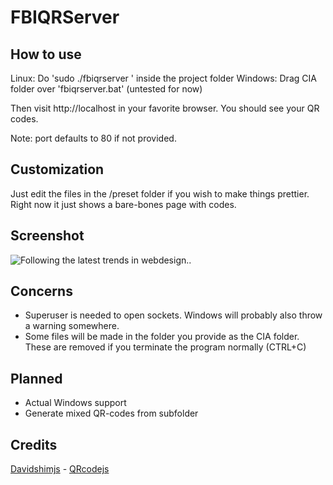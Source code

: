 # FBIQRServer

## How to use

Linux: Do 'sudo ./fbiqrserver <ciafolder> <port>' inside the project folder
Windows: Drag CIA folder over 'fbiqrserver.bat' (untested for now)

Then visit http://localhost in your favorite browser. You should see your QR codes.
 
Note: port defaults to 80 if not provided. 

## Customization

Just edit the files in the /preset folder if you wish to make things prettier.
Right now it just shows a bare-bones page with codes.

## Screenshot
![Following the latest trends in webdesign..](https://s30.postimg.org/wgslgb335/Screenshot_from_2017_01_16_14_58_17.png)

## Concerns

* Superuser is needed to open sockets. Windows will probably also throw a warning somewhere.
* Some files will be made in the folder you provide as the CIA folder. These are removed if you terminate the program normally (CTRL+C)

## Planned 

* Actual Windows support
* Generate mixed QR-codes from subfolder

## Credits

[Davidshimjs](https://github.com/davidshimjs) - [QRcodejs](https://davidshimjs.github.io/qrcodejs/)

